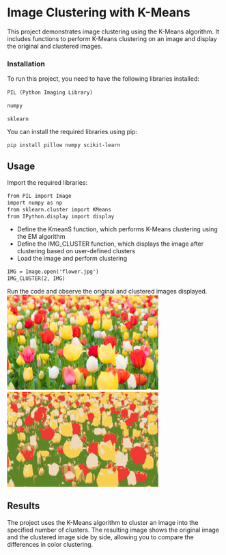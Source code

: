 # Image Clustering with K-Means
This project demonstrates image clustering using the K-Means algorithm. It includes functions to perform K-Means clustering on an image and display the original and clustered images.

### Installation
To run this project, you need to have the following libraries installed:

`PIL (Python Imaging Library)`

`numpy`

`sklearn`

You can install the required libraries using pip:
```
pip install pillow numpy scikit-learn
```
## Usage
Import the required libraries:

```
from PIL import Image
import numpy as np
from sklearn.cluster import KMeans
from IPython.display import display
```
* Define the KmeanS function, which performs K-Means clustering using the EM algorithm
* Define the IMG_CLUSTER function, which displays the image after clustering based on user-defined clusters
* Load the image and perform clustering
```
IMG = Image.open('flower.jpg')
IMG_CLUSTER(2, IMG)
```
Run the code and observe the original and clustered images displayed.
![Example Image](./flower.png)
## Results
The project uses the K-Means algorithm to cluster an image into the specified number of clusters. The resulting image shows the original image and the clustered image side by side, allowing you to compare the differences in color clustering.

